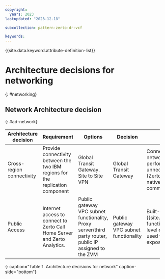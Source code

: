 ```yaml
---
copyright:
  years: 2023
lastupdated: "2023-12-18"

subcollection: pattern-zerto-dr-vcf

keywords:
---
```


{{site.data.keyword.attribute-definition-list}}

# Architecture decisions for networking
{: #networking}

## Network Architecture decision
{: #ad-network}

| **Architecture decision**                                                       | **Requirement**                                                                | **Options**                                                                                             | **Decision**                            | **Rationale**                                                                                                                                                             |
|---------------------------------------------------------------------------------|--------------------------------------------------------------------------------|---------------------------------------------------------------------------------------------------------|-----------------------------------------|---------------------------------------------------------------------------------------------------------------------------------------------------------------------------|
| Cross-region connectivity                                                       | Provide connectivity between the two IBM regions for the replication component | Global Transit Gateway. Site to Site VPN                                                                | Global Transit Gateway                  | Connecting over VPC IBM core network, allows better performance without unnecessary IPSec overhead (Zerto components can natively use TLS to communicate with each other) |
| Public Access                                                                   | Internet access to connect to Zerto Call Home Server and Zerto Analytics.      | Public gateway VPC subnet functionality, Proxy server/third party router, public IP assigned to the ZVM | Public gateway VPC subnet functionality | Built-in {{site.data.keyword.vpc_short}} functionality, providing some level of security (NAT is being used with no direct internet exposure of the ZVM)                                    |
{: caption="Table 1. Architecture decisions for network" caption-side="bottom"}
